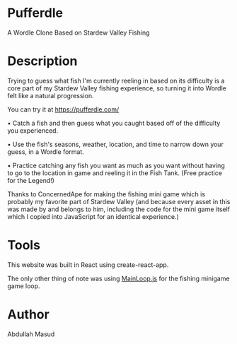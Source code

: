 # Pufferdle
A Wordle Clone Based on Stardew Valley Fishing

# Description
Trying to guess what fish I'm currently reeling in based on its difficulty is a core part of my Stardew Valley fishing experience, so turning it into Wordle felt like a natural progression.

You can try it at https://pufferdle.com/

• Catch a fish and then guess what you caught based off of the difficulty you experienced.

• Use the fish's seasons, weather, location, and time to narrow down your guess, in a Wordle format.

• Practice catching any fish you want as much as you want without having to go to the location in game and reeling it in the Fish Tank. (Free practice for the Legend!)

Thanks to ConcernedApe for making the fishing mini game which is probably my favorite part of Stardew Valley (and because every asset in this was made by and belongs to him, including the code for the mini game itself which I copied into JavaScript for an identical experience.)

# Tools
This website was built in React using create-react-app.

The only other thing of note was using [MainLoop.js](https://github.com/IceCreamYou/MainLoop.js/) for the fishing minigame game loop.

# Author
Abdullah Masud
